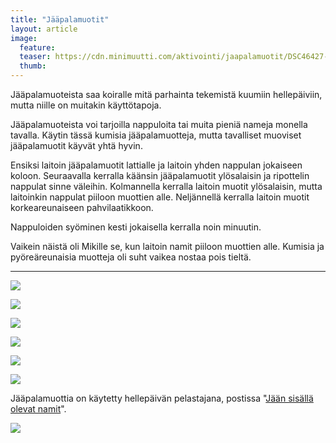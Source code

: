 ```yaml
---
title: "Jääpalamuotit"
layout: article
image:
  feature:
  teaser: https://cdn.minimuutti.com/aktivointi/jaapalamuotit/DSC46427-245px.jpg
  thumb:
---
```


Jääpalamuoteista saa koiralle mitä parhainta tekemistä kuumiin hellepäiviin, mutta niille on muitakin käyttötapoja.

Jääpalamuoteista voi tarjoilla nappuloita tai muita pieniä nameja monella tavalla. Käytin tässä kumisia jääpalamuotteja, mutta tavalliset muoviset jääpalamuotit käyvät yhtä hyvin.

Ensiksi laitoin jääpalamuotit lattialle ja laitoin yhden nappulan jokaiseen koloon. Seuraavalla kerralla käänsin jääpalamuotit ylösalaisin ja ripottelin nappulat sinne väleihin. Kolmannella kerralla laitoin muotit ylösalaisin, mutta laitoinkin nappulat piiloon muottien alle. Neljännellä kerralla laitoin muotit korkeareunaiseen pahvilaatikkoon.

Nappuloiden syöminen kesti jokaisella kerralla noin minuutin.

Vaikein näistä oli Mikille se, kun laitoin namit piiloon muottien alle. Kumisia ja pyöreäreunaisia muotteja oli suht vaikea nostaa pois tieltä.

---

![](https://cdn.minimuutti.com/aktivointi/jaapalamuotit/DSC46471-800px.jpg)

![](https://cdn.minimuutti.com/aktivointi/jaapalamuotit/DSC46369-800px.jpg)

![](https://cdn.minimuutti.com/aktivointi/jaapalamuotit/DSC46405-800px.jpg)

![](https://cdn.minimuutti.com/aktivointi/jaapalamuotit/DSC46427-800px.jpg)

![](https://cdn.minimuutti.com/aktivointi/jaapalamuotit/DSC46448-800px.jpg)

![](https://cdn.minimuutti.com/aktivointi/jaapalamuotit/DSC46497-800px.jpg)

Jääpalamuottia on käytetty hellepäivän pelastajana, postissa "[Jään sisällä olevat namit](/aktivointi/jaan-sisalla-olevat-namit/)".

![](https://cdn.minimuutti.com/aktivointi/jaan-sisalla-olevat-namit/DSC43352-800px.jpg)
